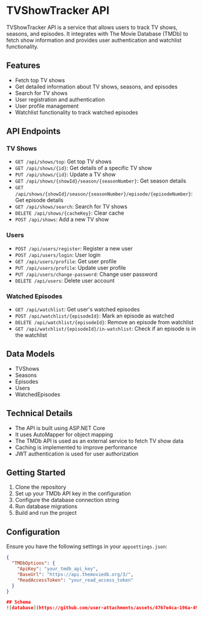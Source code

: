 # TVShowTracker API

TVShowTracker API is a service that allows users to track TV shows, seasons, and episodes. It integrates with The Movie Database (TMDb) to fetch show information and provides user authentication and watchlist functionality.

## Features

- Fetch top TV shows
- Get detailed information about TV shows, seasons, and episodes
- Search for TV shows
- User registration and authentication
- User profile management
- Watchlist functionality to track watched episodes

## API Endpoints

### TV Shows

- `GET /api/shows/top`: Get top TV shows
- `GET /api/shows/{id}`: Get details of a specific TV show
- `PUT /api/shows/{id}`: Update a TV show
- `GET /api/shows/{showId}/season/{seasonNumber}`: Get season details
- `GET /api/shows/{showId}/season/{seasonNumber}/episode/{episodeNumber}`: Get episode details
- `GET /api/shows/search`: Search for TV shows
- `DELETE /api/shows/{cacheKey}`: Clear cache
- `POST /api/shows`: Add a new TV show

### Users

- `POST /api/users/register`: Register a new user
- `POST /api/users/login`: User login
- `GET /api/users/profile`: Get user profile
- `PUT /api/users/profile`: Update user profile
- `PUT /api/users/change-password`: Change user password
- `DELETE /api/users`: Delete user account

### Watched Episodes

- `GET /api/watchlist`: Get user's watched episodes
- `POST /api/watchlist/{episodeId}`: Mark an episode as watched
- `DELETE /api/watchlist/{episodeId}`: Remove an episode from watchlist
- `GET /api/watchlist/{episodeId}/in-watchlist`: Check if an episode is in the watchlist

## Data Models

- TVShows
- Seasons
- Episodes
- Users
- WatchedEpisodes

## Technical Details

- The API is built using ASP.NET Core
- It uses AutoMapper for object mapping
- The TMDb API is used as an external service to fetch TV show data
- Caching is implemented to improve performance
- JWT authentication is used for user authorization

## Getting Started

1. Clone the repository
2. Set up your TMDb API key in the configuration
3. Configure the database connection string
4. Run database migrations
5. Build and run the project

## Configuration

Ensure you have the following settings in your `appsettings.json`:

```json
{
  "TMDbOptions": {
    "ApiKey": "your_tmdb_api_key",
    "BaseUrl": "https://api.themoviedb.org/3/",
    "ReadAccessToken": "your_read_access_token"
  }
}

## Schema
![database](https://github.com/user-attachments/assets/4767e4ca-196a-49f6-b022-e3b4d86f44b3)
